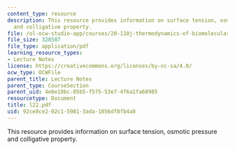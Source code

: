 ```yaml
---
content_type: resource
description: This resource provides information on surface tension, osmotic pressure
  and colligative property.
file: /ol-ocw-studio-app/courses/20-110j-thermodynamics-of-biomolecular-systems-fall-2005/92ce8ce202c159813ada1056df8fb4a8_l22.pdf
file_size: 328587
file_type: application/pdf
learning_resource_types:
- Lecture Notes
license: https://creativecommons.org/licenses/by-nc-sa/4.0/
ocw_type: OCWFile
parent_title: Lecture Notes
parent_type: CourseSection
parent_uid: 4e6e18bc-05b5-f575-53e7-4f6a1fa68985
resourcetype: Document
title: l22.pdf
uid: 92ce8ce2-02c1-5981-3ada-1056df8fb4a8
---
```

This resource provides information on surface tension, osmotic pressure and colligative property.